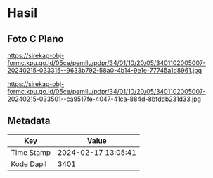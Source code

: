 # Hasil

## Foto C Plano

https://sirekap-obj-formc.kpu.go.id/05ce/pemilu/pdpr/34/01/10/20/05/3401102005007-20240215-033315--9633b792-58a0-4b14-9e1e-77745a1d8961.jpg

https://sirekap-obj-formc.kpu.go.id/05ce/pemilu/pdpr/34/01/10/20/05/3401102005007-20240215-033501--ca9517fe-4047-41ca-884d-8bfddb231d33.jpg


## Metadata

| Key        | Value               |
| ---------- | ------------------- |
| Time Stamp | 2024-02-17 13:05:41 |
| Kode Dapil | 3401                |



